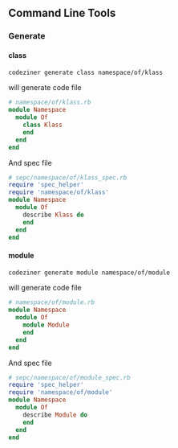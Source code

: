 ## Command Line Tools ##
### Generate ###
#### class ####
```bash
codeziner generate class namespace/of/klass
```
will generate code file
```ruby
# namespace/of/klass.rb
module Namespace
  module Of
    class Klass
    end
  end
end
```

And spec file
```ruby
# sepc/namespace/of/klass_spec.rb
require 'spec_helper'
require 'namespace/of/klass'
module Namespace
  module Of
    describe Klass do
    end
  end
end
```

#### module ###
```bash
codeziner generate module namespace/of/module
```
will generate code file
```ruby
# namespace/of/module.rb
module Namespace
  module Of
    module Module
    end
  end
end
```

And spec file
```ruby
# sepc/namespace/of/module_spec.rb
require 'spec_helper'
require 'namespace/of/module'
module Namespace
  module Of
    describe Module do
    end
  end
end
```

